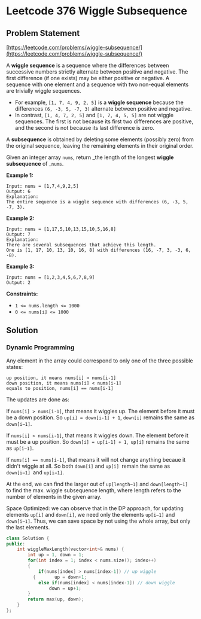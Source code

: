 # Leetcode 376 Wiggle Subsequence

## Problem Statement

[https://leetcode.com/problems/wiggle-subsequence/](https://leetcode.com/problems/wiggle-subsequence/)

A **wiggle sequence** is a sequence where the differences between successive numbers strictly alternate between positive and negative. The first difference (if one exists) may be either positive or negative. A sequence with one element and a sequence with two non-equal elements are trivially wiggle sequences.

* For example, `[1, 7, 4, 9, 2, 5]` is a **wiggle sequence** because the differences `(6, -3, 5, -7, 3)` alternate between positive and negative.
* In contrast, `[1, 4, 7, 2, 5]` and `[1, 7, 4, 5, 5]` are not wiggle sequences. The first is not because its first two differences are positive, and the second is not because its last difference is zero.

A **subsequence** is obtained by deleting some elements (possibly zero) from the original sequence, leaving the remaining elements in their original order.

Given an integer array `nums`, return _the length of the longest **wiggle subsequence** of _`nums`.

**Example 1:**

```
Input: nums = [1,7,4,9,2,5]
Output: 6
Explanation: 
The entire sequence is a wiggle sequence with differences (6, -3, 5, -7, 3).
```

**Example 2:**

```
Input: nums = [1,17,5,10,13,15,10,5,16,8]
Output: 7
Explanation: 
There are several subsequences that achieve this length.
One is [1, 17, 10, 13, 10, 16, 8] with differences (16, -7, 3, -3, 6, -8).
```

**Example 3:**

```
Input: nums = [1,2,3,4,5,6,7,8,9]
Output: 2
```

&#x20;

**Constraints:**

* `1 <= nums.length <= 1000`
* `0 <= nums[i] <= 1000`

## Solution

### Dynamic Programming

Any element in the array could correspond to only one of the three possible states:

```
up position, it means nums[i] > nums[i-1]
down position, it means nums[i] < nums[i-1]
equals to position, nums[i] == nums[i-1]
```

The updates are done as:

If `nums[i] > nums[i-1]`, that means it wiggles up. The element before it must be a down position. So `up[i] = down[i-1] + 1`, `down[i]` remains the same as `down[i−1]`.

If `nums[i] < nums[i-1]`, that means it wiggles down. The element before it must be a up position. So `down[i] = up[i-1] + 1`,` up[i]` remains the same as `up[i−1]`.

If `nums[i] == nums[i-1]`, that means it will not change anything becaue it didn't wiggle at all. So both `down[i]` and `up[i] `remain the same as `down[i−1] `and `up[i−1]`.

At the end, we can find the larger out of `up[length−1]` and `down[length−1] `to find the max. wiggle subsequence length, where length refers to the number of elements in the given array.

Space Optimized: we can observe that in the DP approach, for updating elements `up[i]` and `down[i]`, we need only the elements `up[i−1]` and `down[i−1]`. Thus, we can save space by not using the whole array, but only the last elements.

```cpp
class Solution {
public:
    int wiggleMaxLength(vector<int>& nums) {
        int up = 1, down = 1;
        for(int index = 1; index < nums.size(); index++)
        {
            if(nums[index] > nums[index-1]) // up wiggle
          {       up = down+1;
            else if(nums[index] < nums[index-1]) // down wiggle
                down = up+1;
        }
        return max(up, down);
    }
};
```
